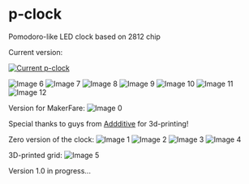 # p-clock
Pomodoro-like LED clock based on 2812 chip

Current version:

[![Current p-clock](http://img.youtube.com/vi/3NTXodDyiNo/0.jpg)](https://www.youtube.com/watch?v=3NTXodDyiNo)

![Image 6][img6]
![Image 7][img7]
![Image 8][img8]
![Image 9][img9]
![Image 10][img10]
![Image 11][img11]
![Image 12][img12]


Version for MakerFare:
![Image 0][img0]

Special thanks to guys from [Addditive](https://www.facebook.com/addditive) for 3d-printing!

Zero version of the clock:
![Image 1][img1]
![Image 2][img2]
![Image 3][img3]
![Image 4][img4]

3D-printed grid:
![Image 5][img5]

Version 1.0 in progress...

[img0]: https://raw.githubusercontent.com/limtbk/p-clock/master/images/IMG_4920.JPG "IMG0"
[img1]: https://raw.githubusercontent.com/limtbk/p-clock/master/images/IMG_1836.JPG "IMG1"
[img2]: https://raw.githubusercontent.com/limtbk/p-clock/master/images/IMG_1867.JPG "IMG2"
[img3]: https://raw.githubusercontent.com/limtbk/p-clock/master/images/IMG_1868.JPG "IMG3"
[img4]: https://raw.githubusercontent.com/limtbk/p-clock/master/images/IMG_1869.JPG "IMG4"
[img5]: https://raw.githubusercontent.com/limtbk/p-clock/master/images/IMG_1874.JPG "IMG5"
[img6]: https://raw.githubusercontent.com/limtbk/p-clock/master/images/IMG_5641.JPG "IMG6"
[img7]: https://raw.githubusercontent.com/limtbk/p-clock/master/images/IMG_5643.JPG "IMG7"
[img8]: https://raw.githubusercontent.com/limtbk/p-clock/master/images/IMG_5644.JPG "IMG8"
[img9]: https://raw.githubusercontent.com/limtbk/p-clock/master/images/IMG_5645.JPG "IMG9"
[img10]: https://raw.githubusercontent.com/limtbk/p-clock/master/images/IMG_5646.JPG "IMG10"
[img11]: https://raw.githubusercontent.com/limtbk/p-clock/master/images/IMG_5647.JPG "IMG11"
[img12]: https://raw.githubusercontent.com/limtbk/p-clock/master/images/IMG_5648.JPG "IMG12"
